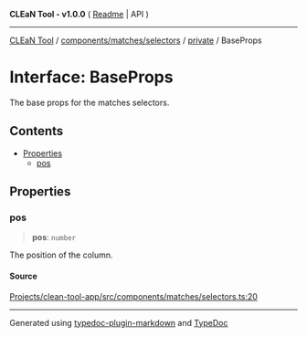 **CLEaN Tool - v1.0.0** ( [Readme](../../../../../README.md) \| API )

***

[CLEaN Tool](../../../../../modules.md) / [components/matches/selectors](../../README.md) / [private](../README.md) / BaseProps

# Interface: BaseProps

The base props for the matches selectors.

## Contents

- [Properties](BaseProps.md#properties)
  - [pos](BaseProps.md#pos)

## Properties

### pos

> **pos**: `number`

The position of the column.

#### Source

[Projects/clean-tool-app/src/components/matches/selectors.ts:20](https://github.com/yuckyh/clean-tool-app/)

***

Generated using [typedoc-plugin-markdown](https://www.npmjs.com/package/typedoc-plugin-markdown) and [TypeDoc](https://typedoc.org/)
